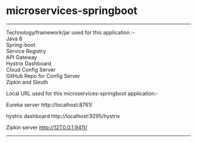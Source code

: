 # microservices-springboot
------------------------------------------------------------
Technology/framework/jar used for this application :-  
Java 8   
Spring-boot  
Service Registry  
API Gateway  
Hystrix Dashboard  
Cloud Config Server  
GitHub Repo for Config Server  
Zipkin and Sleuth  


Local URL used for this microservices-springboot application:-

Eureka server
http://localhost:8761/

hystrix dashboard
http://localhost:9295/hystrix

Zipkin server
http://127.0.0.1:9411/

-----------------------------------------------------------------
